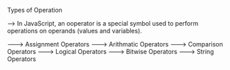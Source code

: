Types of Operation

--> In JavaScript, an ooperator is a special symbol used to perform operations on operands (values and variables).

---> Assignment Operators
---> Arithmatic Operators
---> Comparison Operators
---> Logical Operators
---> Bitwise Operators
---> String Operators
